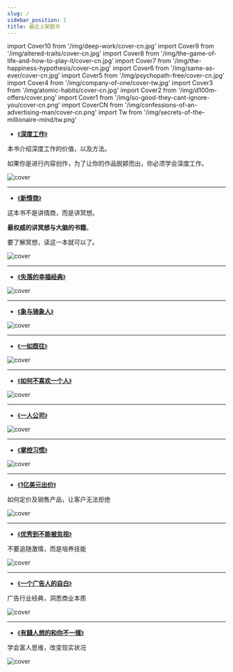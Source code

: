 ```yaml
---
slug: /
sidebar_position: 1
title: 最近上架图书
---
```


import Cover10 from '/img/deep-work/cover-cn.jpg'
import Cover9 from '/img/altered-traits/cover-cn.jpg'
import Cover8 from '/img/the-game-of-life-and-how-to-play-it/cover-cn.jpg'
import Cover7 from '/img/the-happiness-hypothesis/cover-cn.jpg'
import Cover6 from '/img/same-as-ever/cover-cn.jpg'
import Cover5 from '/img/psychopath-free/cover-cn.jpg'
import Cover4 from '/img/company-of-one/cover-tw.jpg'
import Cover3 from '/img/atomic-habits/cover-cn.jpg'
import Cover2 from '/img/d100m-offers/cover.png'
import Cover1 from '/img/so-good-they-cant-ignore-you/cover-cn.png'
import CoverCN from '/img/confessions-of-an-advertising-man/cover-cn.png'
import Tw from '/img/secrets-of-the-millionaire-mind/tw.png'

- [《**深度工作**》](./growingup/deep-work)

本书介绍深度工作的价值，以及方法。

如果你是进行内容创作，为了让你的作品脱颖而出，你必须学会深度工作。

<img src={Cover10} alt="cover" style={{width:350}} />

------------------

- [《**新情商**》](./growingup/altered-traits)

这本书不是讲情商，而是讲冥想。

**最权威的讲冥想与大脑的书籍**。

要了解冥想，读这一本就可以了。

<img src={Cover9} alt="cover" style={{width:360}} />

------------------

- [《**失落的幸福经典**》](./growingup/the-game-of-life-and-how-to-play-it)

<img src={Cover8} alt="cover" style={{width:360}} />

------------------

- [《**象与骑象人**》](./psychology/the-happiness-hypothesis) 

<img src={Cover7} alt="cover" style={{width:360}} />

------------------

- [《**一如既往**》](./wealth/same-as-ever) 

<img src={Cover6} alt="cover" style={{width:360}} />

------------------

- [《**如何不喜欢一个人**》](./psychology/psychopath-free) 

<img src={Cover5} alt="cover" style={{width:360}} />

------------------

- [《**一人公司**》](./startup/company-of-one) 

<img src={Cover4} alt="cover" style={{width:360}} />

------------------

- [《**掌控习惯**》](./growingup/atomic-habits) 

<img src={Cover3} alt="cover" style={{width:360}} />

------------------

- [《**1亿美元出价**》](./wam/100m-offers) 

如何定价及销售产品，让客户无法拒绝

<img src={Cover2} alt="cover" style={{width:360}} />

------------------

- [《**优秀到不能被忽视**》](./growingup/so-good-they-cant-ignore-you) 

不要追随激情，而是培养技能

<img src={Cover1} alt="cover" style={{width:360}} />

------------------

- [《**一个广告人的自白**》](./wam/confessions-of-an-advertising-man) 


广告行业经典，洞悉商业本质

<img src={CoverCN} alt="cover" style={{width:360}} />

------------------

- [《**有錢人想的和你不一樣**》](./wealth/Secrets-of-the-Millionaire-Mind) 

学会富人思维，改变现实状况

<img src={Tw} alt="cover" style={{width:360}} />

